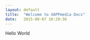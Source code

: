 ```yaml
---
layout: default
title:  "Welcome to XAPPmedia Docs"
date:   2015-08-07 10:29:36
---
```


Hello World
